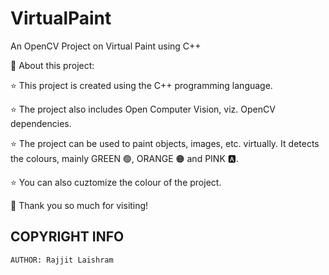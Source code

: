 # VirtualPaint
An OpenCV Project on Virtual Paint using C++

💫 About this project:

⭐ This project is created using the C++ programming language.

⭐ The project also includes Open Computer Vision, viz. OpenCV dependencies.

⭐ The project can be used to paint objects, images, etc. virtually. It detects the colours, mainly GREEN 🟢, ORANGE 🟠 and PINK 🅰️.

⭐ You can also cuztomize the colour of the project.

🤗 Thank you so much for visiting!

## COPYRIGHT INFO

    AUTHOR: Rajjit Laishram
